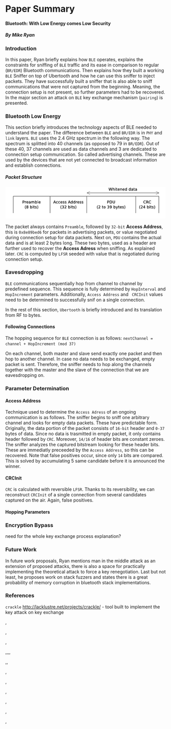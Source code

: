 # Paper Summary

#### Bluetooth: With Low Energy comes Low Security

##### By Mike Ryan

### Introduction

In this paper, Ryan briefly explains how `BLE` operates, explains the constraints for sniffing of `BLE` traffic and its ease in comparison to regular (`BR/EDR`) Bluetooth communications. Then explains how they built a working `BLE` Sniffer on top of Ubertooth and how he can use this sniffer to inject packets. They have successfully built a sniffer that is also able to sniff communications that were not captured from the beginning. Meaning, the connection setup is not present, so further parameters had to be recovered. In the major section an attack on `BLE` key exchange mechanism (`pairing`) is presented. 

### Bluetooth Low Energy

This section briefly introduces the technology aspects of BLE needed to understand the paper. The difference between `BLE` and `BR/EDR` is in `PHY` and `link` layers. `BLE` uses the 2.4 GHz spectrum in the following way. The spectrum is splitted into 40 channels (as opposed to 79 in `BR/EDR`). Out of these 40, 37 channels are used as data channels and 3 are dedicated to connection setup communication. So called advertising channels. These are used by the devices that are not yet connected to broadcast information and establish connections. 

##### Packet Structure

![packet_format](img/packet.png)

The packet always contains `Preamble`, followed by `32-bit` __Access Address__, this is `0x8e89bed6` for packets in advertising packets, or value negotiated during connection setup for data packets. Next on, `PDU` contains the actual data and is at least 2 bytes long. These two bytes, used as a header are further used to recover the __Access Adress__ when sniffing. As explained later.  `CRC` is computed by `LFSR` seeded with value that is negotiated during connection setup.

### Eavesdropping

`BLE` communications sequentially hop from channel to channel by predefined sequence. This sequence is fully determined by `HopInterval` and `HopIncrement` parameters. Additionally, `Access Address` and ` CRCInit` values need to be determined to successfully snif on a single connection.

In the rest of this section, `Ubertooth` is briefly introduced and its translation from RF to bytes. 

#### Following Connections

The hopping sequence for `BLE` connection is as follows:
`nextChannel = channel + HopIncrement (mod 37)` 

On each channel, both master and slave send exactly one packet and then hop to another channel. In case no data needs to be exchanged, empty packet is sent. Therefore, the sniffer needs to hop along the channels together with the master and the slave of the connection that we are eavesdropping on. 

### Parameter Determination

#### Access Address

Technique used to determine the `Access Adress` of an ongoing communication is as follows. The sniffer begins to sniff one arbitrary channel and looks for empty data packets. These have predictable form. Originally, the data portion of the packet consists of `16-bit` header and `0-37` bytes of data. Since no data is trasmitted in empty packet, it only contains header followed by `CRC`. Moreover, `14/16` of header bits are constant zeroes. The sniffer analyzes the captured bitstream looking for these header bits. These are immediatly preceeded by the `Access Address`, so this can be recovered. Note that false positives occur, since only `14` bits are compared. This is solved by accumulating 5 same candidate before it is announced the winner. 

#### CRCInit

`CRC` is calculated with reversible `LFSR`. Thanks to its reversibility, we can reconstruct `CRCInit` of a single connection from several candidates captured on the air. Again, false positives. 

#### Hopping Parameters

### Encryption Bypass

need for the whole key exchange process explanation?

### Future Work

In future work proposals, Ryan mentions man in the middle attack as an extension of proposed attacks, there is also a space for practically  implementing the theoretical attack to force a key renegotiation. Last but not least, he proposes work on stack fuzzers and states there is a great probability of memory corruption in bluetooth stack implementations. 

### References

`crackle` http://lacklustre.net/projects/crackle/ - tool built to implement the key attack on key exchange

,

,

,

,,,,

,,

,

,

,

,

,

,
